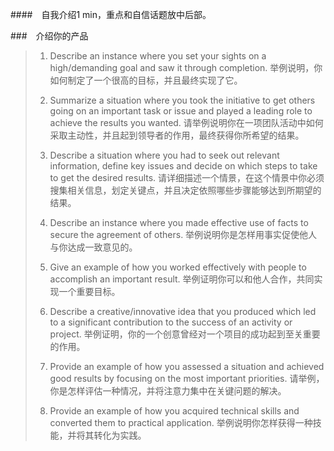 ####　自我介绍1 min，重点和自信话题放中后部。

###　介绍你的产品



>1. Describe an instance where you set your sights on a high/demanding goal and saw it through completion.
>举例说明，你如何制定了一个很高的目标，并且最终实现了它。
>
>2. Summarize a situation where you took the initiative to get others going on an important task or issue and played a leading role to achieve the results you wanted.
>请举例说明你在一项团队活动中如何采取主动性，并且起到领导者的作用，最终获得你所希望的结果。
>
>3. Describe a situation where you had to seek out relevant information, define key issues and decide on which steps to take to get the desired results.
>请详细描述一个情景，在这个情景中你必须搜集相关信息，划定关键点，并且决定依照哪些步骤能够达到所期望的结果。
>
>4. Describe an instance where you made effective use of facts to secure the agreement of others.
>举例说明你是怎样用事实促使他人与你达成一致意见的。
>
>5. Give an example of how you worked effectively with people to accomplish an important result.
举例证明你可以和他人合作，共同实现一个重要目标。
>
>6. Describe a creative/innovative idea that you produced which led to a significant contribution to the success of an activity or project.
举例证明，你的一个创意曾经对一个项目的成功起到至关重要的作用。
>
>7. Provide an example of how you assessed a situation and achieved good results by focusing on the most important priorities.
>请举例，你是怎样评估一种情况，并将注意力集中在关键问题的解决。
>
>8. Provide an example of how you acquired technical skills and converted them to practical application.
>举例说明你怎样获得一种技能，并将其转化为实践。